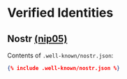 # Verified Identities

## Nostr [(nip05)](https://metadata.nostr.com/)

Contents of `.well-known/nostr.json`:

```json
{% include .well-known/nostr.json %}
```

